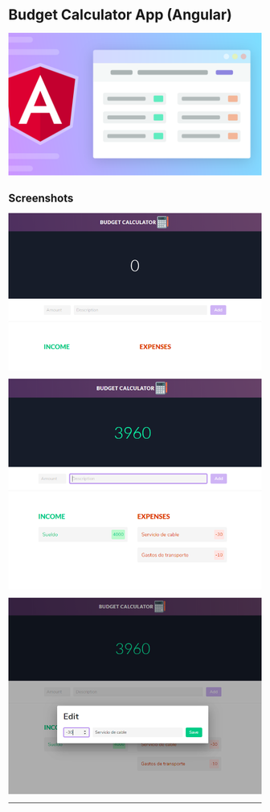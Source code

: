 # Budget Calculator App (Angular)

![Application Design Illustration](./src/assets/thumbnail.png)

## Screenshots

![Application Screenshot 1](./src/assets/screenshots/Screenshot.png)

![Application Screenshot 2](./src/assets/screenshots/Screenshot2.png)

![Application Screenshot 3](./src/assets/screenshots/Screenshot3.png)

---
